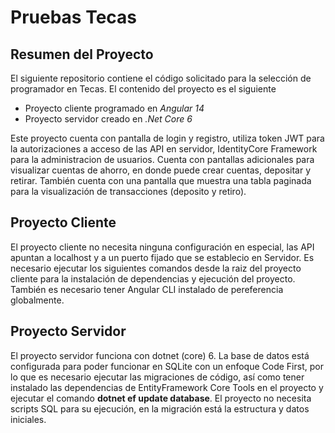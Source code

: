 # Pruebas Tecas
## Resumen del Proyecto

El siguiente repositorio contiene el código solicitado para la selección de programador en Tecas. El contenido del proyecto es el siguiente
- Proyecto cliente programado en *Angular 14*
- Proyecto servidor creado en *.Net Core 6*

Este proyecto cuenta con pantalla de login y registro, utiliza token JWT para la autorizaciones a acceso de las API en servidor, IdentityCore Framework para la administracion de usuarios. Cuenta con pantallas adicionales para visualizar cuentas de ahorro, en donde puede crear cuentas, depositar y retirar. También cuenta con una pantalla que muestra una tabla paginada para la visualización de transacciones (deposito y retiro).

## Proyecto Cliente
El proyecto cliente no necesita ninguna configuración en especial, las API apuntan a localhost y a un puerto fijado que se establecio en Servidor. Es necesario ejecutar los siguientes comandos desde la raiz del proyecto cliente para la instalación de dependencias y ejecución del proyecto. También es necesario tener Angular CLI instalado de pereferencia globalmente.

## Proyecto Servidor
El proyecto servidor funciona con dotnet (core) 6. La base de datos está configurada para poder funcionar en SQLite con un enfoque Code First, por lo que es necesario ejecutar las migraciones de código, así como tener instalado las dependencias de EntityFramework Core Tools en el proyecto y ejecutar el comando **dotnet ef update database**. El proyecto no necesita scripts SQL para su ejecución, en la migración está la estructura y datos iniciales.

